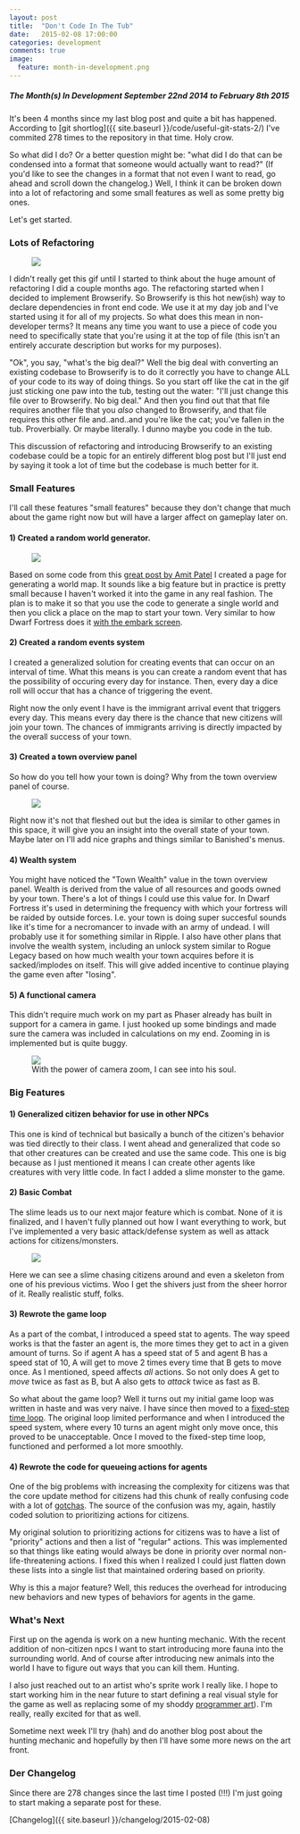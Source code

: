 ```yaml
---
layout: post
title:  "Don't Code In The Tub"
date:   2015-02-08 17:00:00
categories: development
comments: true
image:
  feature: month-in-development.png
---
```


##### The Month(s) In Development September 22nd 2014 to February 8th 2015

It's been 4 months since my last blog post and quite a bit has happened. According to [git shortlog]({{ site.baseurl }}/code/useful-git-stats-2/) I've commited 278 times to the repository in that time. Holy crow.

So what did I do? Or a better question might be: "what did I do that can be condensed into a format that someone would actually want to read?" (If you'd like to see the changes in a format that not even I want to read, go ahead and scroll down the changelog.) Well, I think it can be broken down into a lot of refactoring and some small features as well as some pretty big ones.

Let's get started.

### Lots of Refactoring

<figure>
   <a href="{{ site.baseurl }}/images/cat-refactor.gif">
    <img src="{{ site.baseurl }}/images/cat-refactor.gif"/>
  </a>
</figure>

I didn't really get this gif until I started to think about the huge amount of refactoring I did a couple months ago. The refactoring started when I decided to implement Browserify. So Browserify is this hot new(ish) way to declare dependencies in front end code. We use it at my day job and I've started using it for all of my projects. So what does this mean in non-developer terms? It means any time you want to use a piece of code you need to specifically state that you're using it at the top of file (this isn't an entirely accurate description but works for my purposes).

"Ok", you say, "what's the big deal?" Well the big deal with converting an existing codebase to Browserify is to do it correctly you have to change ALL of your code to its way of doing things. So you start off like the cat in the gif just sticking one paw into the tub, testing out the water: "I'll just change this file over to Browserify. No big deal." And then you find out that that file requires another file that you *also* changed to Browserify, and that file requires this other file and..and..and you're like the cat; you've fallen in the tub. Proverbially. Or maybe literally. I dunno maybe you code in the tub.

This discussion of refactoring and introducing Browserify to an existing codebase could be a topic for an entirely different blog post but I'll just end by saying it took a lot of time but the codebase is much better for it.

### Small Features

I'll call these features "small features" because they don't change that much about the game right now but will have a larger affect on gameplay later on.

#### 1) Created a random world generator.

<figure>
  <a href="{{ site.baseurl }}/images/worldgen-example1.png">
    <img src="{{ site.baseurl }}/images/worldgen-example1.png"/>
  </a>
</figure>

Based on some code from this [great post by Amit Patel](http://www-cs-students.stanford.edu/~amitp/game-programming/polygon-map-generation/) I created a page for generating a world map. It sounds like a big feature but in practice is pretty small because I haven't worked it into the game in any real fashion. The plan is to make it so that you use the code to generate a single world and then you click a place on the map to start your town. Very similar to how Dwarf Fortress does it [with the embark screen](http://dwarffortresswiki.org/images/b/b0/FortressLocation_fd2f10.png).

#### 2) Created a random events system

I created a generalized solution for creating events that can occur on an interval of time. What this means is you can create a random event that has the possibility of occuring every day for instance. Then, every day a dice roll will occur that has a chance of triggering the event.

Right now the only event I have is the immigrant arrival event that triggers every day. This means every day there is the chance that new citizens will join your town. The chances of immigrants arriving is directly impacted by the overall success of your town.

#### 3) Created a town overview panel

So how do you tell how your town is doing? Why from the town overview panel of course.

<figure>
  <a href="{{ site.baseurl }}/images/town-overview1.png">
    <img src="{{ site.baseurl }}/images/town-overview1.png"/>
  </a>
</figure>

Right now it's not that fleshed out but the idea is similar to other games in this space, it will give you an insight into the overall state of your town. Maybe later on I'll add nice graphs and things similar to Banished's menus.

#### 4) Wealth system

You might have noticed the "Town Wealth" value in the town overview panel. Wealth is derived from the value of all resources and goods owned by your town. There's a lot of things I could use this value for. In Dwarf Fortress it's used in determining the frequency with which your fortress will be raided by outside forces. I.e. your town is doing super succesful sounds like it's time for a necromancer to invade with an army of undead. I will probably use it for something similar in Ripple. I also have other plans that involve the wealth system, including an unlock system similar to Rogue Legacy based on how much wealth your town acquires before it is sacked/implodes on itself. This will give added incentive to continue playing the game even after "losing".

#### 5) A functional camera

This didn't require much work on my part as Phaser already has built in support for a camera in game. I just hooked up some bindings and made sure the camera was included in calculations on my end. Zooming in is implemented but is quite buggy.

<figure>
  <a href="{{ site.baseurl }}/images/super-zoom-citizen.png">
    <img src="{{ site.baseurl }}/images/super-zoom-citizen.png"/>
  </a>
  <figcaption>With the power of camera zoom, I can see into his soul.</figcaption>
</figure>

### Big Features

#### 1) Generalized citizen behavior for use in other NPCs

This one is kind of technical but basically a bunch of the citizen's behavior was tied directly to their class. I went ahead and generalized that code so that other creatures can be created and use the same code. This one is big because as I just mentioned it means I can create other agents like creatures with very little code. In fact I added a slime monster to the game.

#### 2) Basic Combat

The slime leads us to our next major feature which is combat. None of it is finalized, and I haven't fully planned out how I want everything to work, but I've implemented a very basic attack/defense system as well as attack actions for citizens/monsters.

<figure>
  <a href="{{ site.baseurl }}/images/slime-murder.png">
    <img src="{{ site.baseurl }}/images/slime-murder.png"/>
  </a>
</figure>

Here we can see a slime chasing citizens around and even a skeleton from one of his previous victims. Woo I get the shivers just from the sheer horror of it. Really realistic stuff, folks.

#### 3) Rewrote the game loop

As a part of the combat, I introduced a speed stat to agents. The way speed works is that the faster an agent is, the more times they get to act in a given amount of turns. So if agent A has a speed stat of 5 and agent B has a speed stat of 10, A will get to move 2 times every time that B gets to move once. As I mentioned, speed affects *all* actions. So not only does A get to *move* twice as fast as B, but A also gets to *attack* twice as fast as B.

So what about the game loop? Well it turns out my initial game loop was written in haste and was very naive. I have since then moved to a [fixed-step time loop](http://gameprogrammingpatterns.com/game-loop.html#play-catch-up). The original loop limited performance and when I introduced the speed system, where every 10 turns an agent might only move once, this proved to be unacceptable. Once I moved to the fixed-step time loop, functioned and performed a lot more smoothly.

#### 4) Rewrote the code for queueing actions for agents

One of the big problems with increasing the complexity for citizens was that the core update method for citizens had this chunk of really confusing code with a lot of [gotchas](http://en.wikipedia.org/wiki/Gotcha_%28programming%29). The source of the confusion was my, again, hastily coded solution to prioritizing actions for citizens.

My original solution to prioritizing actions for citizens was to have a list of "priority" actions and then a list of "regular" actions. This was implemented so that things like eating would always be done in priority over normal non-life-threatening actions. I fixed this when I realized I could just flatten down these lists into a single list that maintained ordering based on priority.

Why is this a major feature? Well, this reduces the overhead for introducing new behaviors and new types of behaviors for agents in the game.

### What's Next

First up on the agenda is work on a new hunting mechanic. With the recent addition of non-citizen npcs I want to start introducing more fauna into the surrounding world. And of course after introducing new animals into the world I have to figure out ways that you can kill them. Hunting.

I also just reached out to an artist who's sprite work I really like. I hope to start working him in the near future to start defining a real visual style for the game as well as replacing some of my shoddy [programmer art](http://en.wikipedia.org/wiki/Programmer_art)). I'm really, really excited for that as well.

Sometime next week I'll try (hah) and do another blog post about the hunting mechanic and hopefully by then I'll have some more news on the art front.

### Der Changelog

Since there are 278 changes since the last time I posted (!!!) I'm just going to start making a separate post for these.

[Changelog]({{ site.baseurl }}/changelog/2015-02-08)

